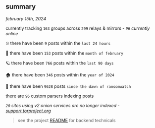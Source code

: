 
## summary
_february 15th, 2024_

currently tracking `163` groups across `299` relays & mirrors - _`96` currently online_

⏲ there have been `9` posts within the `last 24 hours`

🦈 there have been `153` posts within the `month of february`

🪐 there have been `766` posts within the `last 90 days`

🏚 there have been `346` posts within the `year of 2024`

🦕 there have been `9628` posts `since the dawn of ransomwatch`

there are `96` custom parsers indexing posts

_`20` sites using v2 onion services are no longer indexed - [support.torproject.org](https://support.torproject.org/onionservices/v2-deprecation/)_

> see the project [README](https://github.com/joshhighet/ransomwatch#ransomwatch--) for backend technicals

